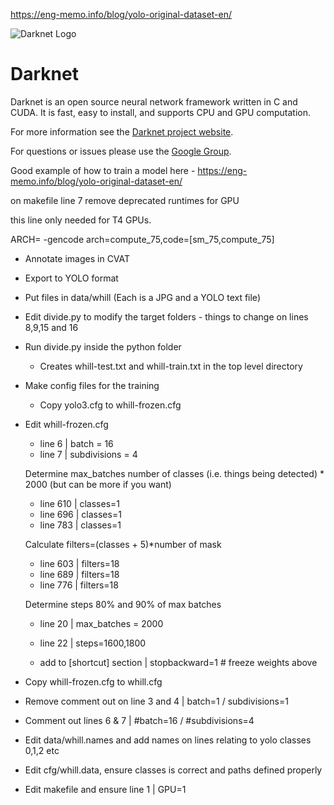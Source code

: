 https://eng-memo.info/blog/yolo-original-dataset-en/

![Darknet Logo](http://pjreddie.com/media/files/darknet-black-small.png)

# Darknet #
Darknet is an open source neural network framework written in C and CUDA. It is fast, easy to install, and supports CPU and GPU computation.

For more information see the [Darknet project website](http://pjreddie.com/darknet).

For questions or issues please use the [Google Group](https://groups.google.com/forum/#!forum/darknet).

Good example of how to train a model here - https://eng-memo.info/blog/yolo-original-dataset-en/

on makefile line 7 remove deprecated runtimes for GPU

this line only needed for T4 GPUs. 

ARCH= -gencode arch=compute_75,code=[sm_75,compute_75]


* Annotate images in CVAT
* Export to YOLO format
* Put files in data/whill (Each is a JPG and a YOLO text file)
* Edit divide.py to modify the target folders - things to change on lines 8,9,15 and 16
* Run divide.py inside the python folder
	* Creates whill-test.txt and whill-train.txt in the top level directory
* Make config files for the training
	* Copy yolo3.cfg to whill-frozen.cfg
* Edit whill-frozen.cfg
	* line 6 | batch = 16
	* line 7 | subdivisions = 4
	
	Determine max_batches
	number of classes (i.e. things being detected) * 2000 (but can be more if you want)
	
	* line 610 | classes=1
	* line 696 | classes=1
	* line 783 | classes=1
	
	Calculate filters=(classes + 5)*number of mask
	
	* line 603 | filters=18
	* line 689 | filters=18
	* line 776 | filters=18
	
	Determine steps 
	80% and 90% of max batches

	* line 20 | max_batches = 2000
	* line 22 | steps=1600,1800

	
	* add to [shortcut] section | stopbackward=1 # freeze weights above
		
* Copy whill-frozen.cfg to whill.cfg
* Remove comment out on line 3  and 4 | batch=1 / subdivisions=1
* Comment out lines 6 & 7 | #batch=16 / #subdivisions=4

* Edit data/whill.names and add names on lines relating to yolo classes 0,1,2 etc
* Edit cfg/whill.data, ensure classes is correct and paths defined properly
* Edit makefile and ensure line 1 | GPU=1

